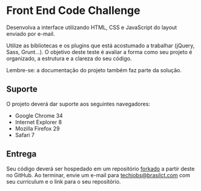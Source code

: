 # Front End Code Challenge

Desenvolva a interface utilizando HTML, CSS e JavaScript do layout enviado por e-mail.

Utilize as bibliotecas e os plugins que está acostumado a trabalhar (jQuery, Sass, Grunt...). O objetivo deste teste é avaliar a forma como seu projeto é organizado, a estrutura e a clareza do seu código.

Lembre-se: a documentação do projeto também faz parte da solução.

## Suporte

O projeto deverá dar suporte aos seguintes navegadores:

- Google Chrome 34
- Internet Explorer 8
- Mozilla Firefox 29
- Safari 7

## Entrega

Seu código deverá ser hospedado em um repositório [forkado](https://github.com/brasilct/frontendcodechallenge/fork) a partir deste no GitHub. Ao terminar, envie um e-mail para techjobs@brasilct.com com seu curriculum e o link para o seu repositório.
